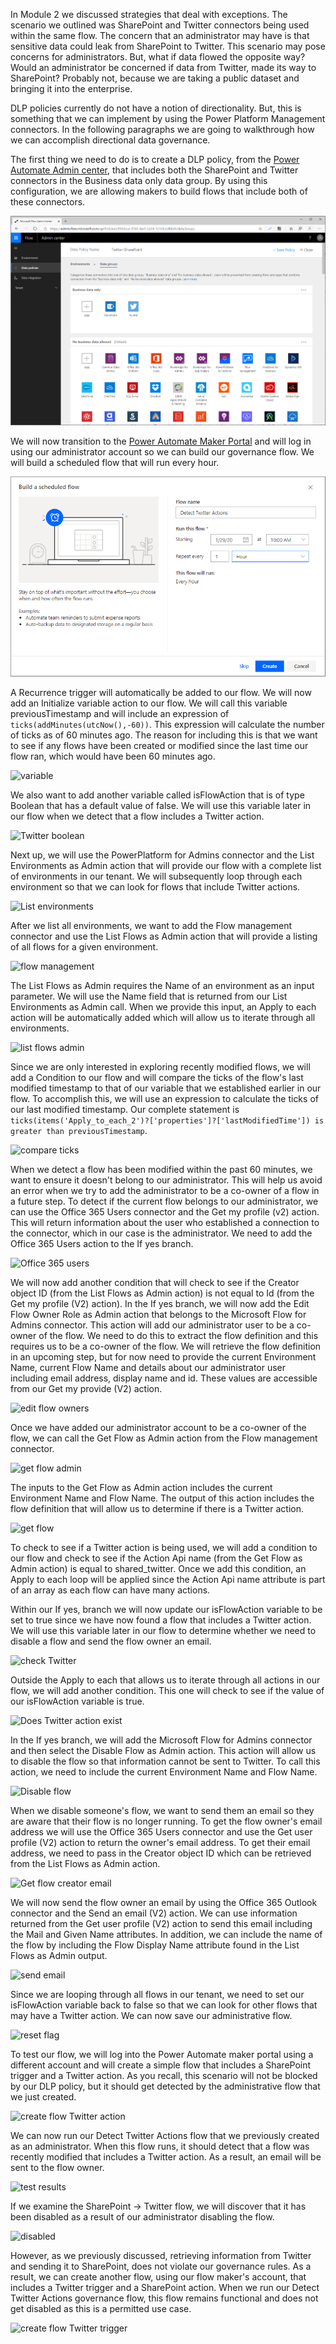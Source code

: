 In Module 2 we discussed strategies that deal with exceptions. The
scenario we outlined was SharePoint and Twitter connectors being used
within the same flow. The concern that an administrator may have is that
sensitive data could leak from SharePoint to Twitter. This scenario may
pose concerns for administrators. But, what if data flowed the opposite
way? Would an administrator be concerned if data from Twitter, made its
way to SharePoint? Probably not, because we are taking a public dataset
and bringing it into the enterprise.

DLP policies currently do not have a notion of directionality. But, this
is something that we can implement by using the Power Platform
Management connectors. In the following paragraphs we are going to
walkthrough how we can accomplish directional data governance.

The first thing we need to do is to create a DLP policy, from the [Power Automate Admin center](https://admin.flow.microsoft.com/?azure-portal=true), that includes
both the SharePoint and Twitter connectors in the Business data only
data group. By using this configuration, we are allowing makers to build
flows that include both of these connectors.

![Twitter SharePoint](../media/17-twitter-sharepoint.png)

We will now transition to the [Power Automate Maker Portal](https://flow.microsoft.com/?azure-portal=true) and will log in using our
administrator account so we can build our governance flow. We will build
a scheduled flow that will run every hour.

![new flow](../media/18-new-flow.png)

A Recurrence trigger will automatically be added to our flow. We will
now add an Initialize variable action to our flow. We will call this
variable previousTimestamp and will include an expression of
```ticks(addMinutes(utcNow(),-60))```. This expression will calculate the
number of ticks as of 60 minutes ago. The reason for including this is
that we want to see if any flows have been created or modified since the
last time our flow ran, which would have been 60 minutes ago.

![variable](../media/19-variable.png)

We also want to add another variable called isFlowAction that is of type
Boolean that has a default value of false. We will use this variable
later in our flow when we detect that a flow includes a Twitter action.

![Twitter boolean](../media/34-twitter-boolean.png)

Next up, we will use the PowerPlatform for Admins connector and the List
Environments as Admin action that will provide our flow with a complete
list of environments in our tenant. We will subsequently loop through
each environment so that we can look for flows that include Twitter
actions.

![List environments](../media/20-list-environments.png)

After we list all environments, we want to add the Flow management
connector and use the List Flows as Admin action that will provide a
listing of all flows for a given environment.

![flow management](../media/21-flow-management.png)

The List Flows as Admin requires the Name of an environment as an input
parameter. We will use the Name field that is returned from our List
Environments as Admin call. When we provide this input, an Apply to each
action will be automatically added which will allow us to iterate
through all environments.

![list flows admin](../media/22-list-flows-admin.png)

Since we are only interested in exploring recently modified flows, we
will add a Condition to our flow and will compare the ticks of the
flow's last modified timestamp to that of our variable that we
established earlier in our flow. To accomplish this, we will use an
expression to calculate the ticks of our last modified timestamp. Our
complete statement is ```ticks(items('Apply_to_each_2')?['properties']?['lastModifiedTime']) is greater than previousTimestamp```.

![compare ticks](../media/23-compare-ticks.png)

When we detect a flow has been modified within the past 60 minutes, we
want to ensure it doesn't belong to our administrator. This will help us
avoid an error when we try to add the administrator to be a co-owner of
a flow in a future step. To detect if the current flow belongs to our
administrator, we can use the Office 365 Users connector and the Get my
profile (v2) action. This will return information about the user who
established a connection to the connector, which in our case is the
administrator. We need to add the Office 365 Users action to the If yes
branch.

![Office 365 users](../media/25-o365-users.png)

We will now add another condition that will check to see if the Creator
object ID (from the List Flows as Admin action) is not equal to Id (from
the Get my profile (V2) action). In the If yes branch, we will now add
the Edit Flow Owner Role as Admin action that belongs to the Microsoft
Flow for Admins connector. This action will add our administrator user
to be a co-owner of the flow. We need to do this to extract the flow
definition and this requires us to be a co-owner of the flow. We will
retrieve the flow definition in an upcoming step, but for now need to
provide the current Environment Name, current Flow Name and details
about our administrator user including email address, display name and
id. These values are accessible from our Get my provide (V2) action.

![edit flow owners](../media/24-edit-flow-owners.png)

Once we have added our administrator account to be a co-owner of the
flow, we can call the Get Flow as Admin action from the Flow management
connector.

![get flow admin](../media/27-get-flow-admin.png)

The inputs to the Get Flow as Admin action includes the current
Environment Name and Flow Name. The output of this action includes the
flow definition that will allow us to determine if there is a Twitter
action.

![get flow](../media/28-get-flow.png)

To check to see if a Twitter action is being used, we will add a
condition to our flow and check to see if the Action Api name (from the
Get Flow as Admin action) is equal to shared_twitter. Once we add this
condition, an Apply to each loop will be applied since the Action Api
name attribute is part of an array as each flow can have many actions.

Within our If yes, branch we will now update our isFlowAction variable
to be set to true since we have now found a flow that includes a Twitter
action. We will use this variable later in our flow to determine whether
we need to disable a flow and send the flow owner an email.

![check Twitter](../media/29-check-twitter.png)

Outside the Apply to each that allows us to iterate through all actions
in our flow, we will add another condition. This one will check to see
if the value of our isFlowAction variable is true.

![Does Twitter action exist](../media/32-does-twitter-action-exist.png)

In the If yes branch, we will add the Microsoft Flow for Admins
connector and then select the Disable Flow as Admin action. This action
will allow us to disable the flow so that information cannot be sent to
Twitter. To call this action, we need to include the current Environment
Name and Flow Name.

![Disable flow](../media/33-disable-flow.png)

When we disable someone's flow, we want to send them an email so they
are aware that their flow is no longer running. To get the flow owner's
email address we will use the Office 365 Users connector and use the Get
user profile (V2) action to return the owner's email address. To get
their email address, we need to pass in the Creator object ID which can
be retrieved from the List Flows as Admin action.

![Get flow creator email](../media/35-get-flow-creator-email.png)

We will now send the flow owner an email by using the Office 365 Outlook
connector and the Send an email (V2) action. We can use information
returned from the Get user profile (V2) action to send this email
including the Mail and Given Name attributes. In addition, we can
include the name of the flow by including the Flow Display Name
attribute found in the List Flows as Admin output.

![send email](../media/36-send-email.png)

Since we are looping through all flows in our tenant, we need to set our
isFlowAction variable back to false so that we can look for other flows
that may have a Twitter action. We can now save our administrative flow.

![reset flag](../media/37-reset-flag.png)

To test our flow, we will log into the Power Automate maker portal using
a different account and will create a simple flow that includes a
SharePoint trigger and a Twitter action. As you recall, this scenario
will not be blocked by our DLP policy, but it should get detected by the
administrative flow that we just created.

![create flow Twitter action](../media/39-create-flow-twitter-action.png)

We can now run our Detect Twitter Actions flow that we previously
created as an administrator. When this flow runs, it should detect that
a flow was recently modified that includes a Twitter action. As a
result, an email will be sent to the flow owner.

![test results](../media/40-test-results.png)

If we examine the SharePoint -> Twitter flow, we will discover that it
has been disabled as a result of our administrator disabling the flow.

![disabled](../media/42-disabled.png)

However, as we previously discussed, retrieving information from Twitter
and sending it to SharePoint, does not violate our governance rules. As
a result, we can create another flow, using our flow maker's account,
that includes a Twitter trigger and a SharePoint action. When we run our
Detect Twitter Actions governance flow, this flow remains functional and
does not get disabled as this is a permitted use case.

![create flow Twitter trigger](../media/41-create-flow-twitter-trigger.png)
